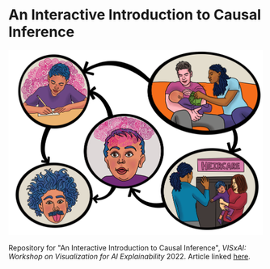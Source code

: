 # An Interactive Introduction to Causal Inference

![](graphical_model.png)

Repository for "An Interactive Introduction to Causal Inference", *VISxAI: Workshop on Visualization for AI Explainability* 2022. Article linked [here](https://lbynum.github.io/interactive-introduction-to-causal-inference).
